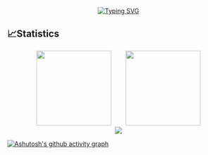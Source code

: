<p align="center">
<a href="https://git.io/typing-svg"><img src="https://readme-typing-svg.demolab.com?font=Fira+Code&size=21&pause=1000&center=true&lines=%E8%BF%BD%E5%85%89%E8%80%85;The+Light+Chaser" alt="Typing SVG" /></a>
</p>

## 📈Statistics

<div align="center">
<span>&emsp;&emsp;</span>
<img height="170px" src="https://github-readme-stats.vercel.app/api?username=JamesBrosy" /><span>&emsp;&emsp;</span>
<img height="170px" src="https://github-readme-stats.vercel.app/api/top-langs/?username=JamesBrosy&layout=compact&langs_count=8" />
<span>&emsp;&emsp;</span>
</div>

<div align="center">
<img src="https://streak-stats.demolab.com?user=JamesBrosy&theme=tokyonight" />
</div>

[![Ashutosh's github activity graph](https://github-readme-activity-graph.cyclic.app/graph?username=JamesBrosy&theme=minimal)](https://github.com/ashutosh00710/github-readme-activity-graph)

<!--
**JamesBrosy/JamesBrosy** is a ✨ _special_ ✨ repository because its `README.md` (this file) appears on your GitHub profile.

Here are some ideas to get you started:

- 🔭 I’m currently working on ...
- 🌱 I’m currently learning ...
- 👯 I’m looking to collaborate on ...
- 🤔 I’m looking for help with ...
- 💬 Ask me about ...
- 📫 How to reach me: ...
- 😄 Pronouns: ...
- ⚡ Fun fact: ...
-->
